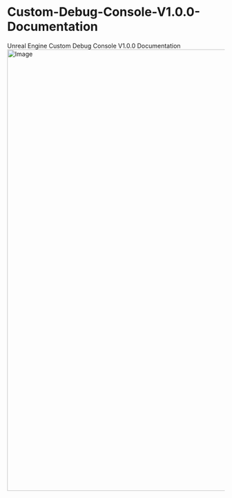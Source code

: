 # Custom-Debug-Console-V1.0.0-Documentation
Unreal Engine Custom Debug Console V1.0.0 Documentation
<img width="1024" height="1024" alt="Image" src="https://github.com/user-attachments/assets/889fa687-e2f4-41fe-9823-941aa40fa491" />
